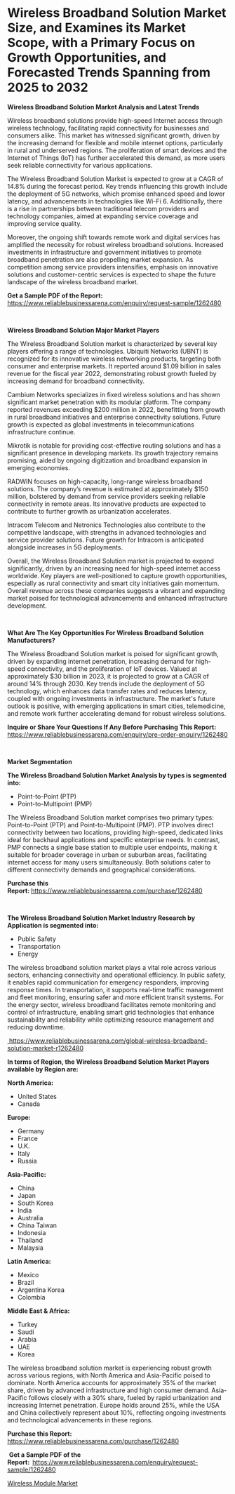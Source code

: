 <p><h1>Wireless Broadband Solution Market Size, and Examines its Market Scope, with a Primary Focus on Growth Opportunities, and Forecasted Trends Spanning from 2025 to 2032</h1></p><p><strong>Wireless Broadband Solution Market Analysis and Latest Trends</strong></p>
<p><p>Wireless broadband solutions provide high-speed Internet access through wireless technology, facilitating rapid connectivity for businesses and consumers alike. This market has witnessed significant growth, driven by the increasing demand for flexible and mobile internet options, particularly in rural and underserved regions. The proliferation of smart devices and the Internet of Things (IoT) has further accelerated this demand, as more users seek reliable connectivity for various applications.</p><p>The Wireless Broadband Solution Market is expected to grow at a CAGR of 14.8% during the forecast period. Key trends influencing this growth include the deployment of 5G networks, which promise enhanced speed and lower latency, and advancements in technologies like Wi-Fi 6. Additionally, there is a rise in partnerships between traditional telecom providers and technology companies, aimed at expanding service coverage and improving service quality.</p><p>Moreover, the ongoing shift towards remote work and digital services has amplified the necessity for robust wireless broadband solutions. Increased investments in infrastructure and government initiatives to promote broadband penetration are also propelling market expansion. As competition among service providers intensifies, emphasis on innovative solutions and customer-centric services is expected to shape the future landscape of the wireless broadband market.</p></p>
<p><strong>Get a Sample PDF of the Report:&nbsp;</strong> <a href="https://www.reliablebusinessarena.com/enquiry/request-sample/1262480?utm_campaign=2385&utm_medium=2&utm_source=Github&utm_content=ia&utm_term=15022025&utm_id=wireless-broadband-solution">https://www.reliablebusinessarena.com/enquiry/request-sample/1262480</a></p>
<p>&nbsp;</p>
<p><strong>Wireless Broadband Solution Major Market Players</strong></p>
<p><p>The Wireless Broadband Solution market is characterized by several key players offering a range of technologies. Ubiquiti Networks (UBNT) is recognized for its innovative wireless networking products, targeting both consumer and enterprise markets. It reported around $1.09 billion in sales revenue for the fiscal year 2022, demonstrating robust growth fueled by increasing demand for broadband connectivity.</p><p>Cambium Networks specializes in fixed wireless solutions and has shown significant market penetration with its modular platform. The company reported revenues exceeding $200 million in 2022, benefitting from growth in rural broadband initiatives and enterprise connectivity solutions. Future growth is expected as global investments in telecommunications infrastructure continue.</p><p>Mikrotik is notable for providing cost-effective routing solutions and has a significant presence in developing markets. Its growth trajectory remains promising, aided by ongoing digitization and broadband expansion in emerging economies.</p><p>RADWIN focuses on high-capacity, long-range wireless broadband solutions. The company’s revenue is estimated at approximately $150 million, bolstered by demand from service providers seeking reliable connectivity in remote areas. Its innovative products are expected to contribute to further growth as urbanization accelerates.</p><p>Intracom Telecom and Netronics Technologies also contribute to the competitive landscape, with strengths in advanced technologies and service provider solutions. Future growth for Intracom is anticipated alongside increases in 5G deployments.</p><p>Overall, the Wireless Broadband Solution market is projected to expand significantly, driven by an increasing need for high-speed internet access worldwide. Key players are well-positioned to capture growth opportunities, especially as rural connectivity and smart city initiatives gain momentum. Overall revenue across these companies suggests a vibrant and expanding market poised for technological advancements and enhanced infrastructure development.</p></p>
<p>&nbsp;</p>
<p><strong>What Are The Key Opportunities For Wireless Broadband Solution Manufacturers?</strong></p>
<p><p>The Wireless Broadband Solution market is poised for significant growth, driven by expanding internet penetration, increasing demand for high-speed connectivity, and the proliferation of IoT devices. Valued at approximately $30 billion in 2023, it is projected to grow at a CAGR of around 14% through 2030. Key trends include the deployment of 5G technology, which enhances data transfer rates and reduces latency, coupled with ongoing investments in infrastructure. The market's future outlook is positive, with emerging applications in smart cities, telemedicine, and remote work further accelerating demand for robust wireless solutions.</p></p>
<p><strong>Inquire or Share Your Questions If Any Before Purchasing This Report:</strong> <a href="https://www.reliablebusinessarena.com/enquiry/pre-order-enquiry/1262480?utm_campaign=2385&utm_medium=2&utm_source=Github&utm_content=ia&utm_term=15022025&utm_id=wireless-broadband-solution">https://www.reliablebusinessarena.com/enquiry/pre-order-enquiry/1262480</a></p>
<p>&nbsp;</p>
<p><strong>Market Segmentation</strong></p>
<p><strong>The Wireless Broadband Solution Market Analysis by types is segmented into:</strong></p>
<p><ul><li>Point-to-Point (PTP)</li><li>Point-to-Multipoint (PMP)</li></ul></p>
<p><p>The Wireless Broadband Solution market comprises two primary types: Point-to-Point (PTP) and Point-to-Multipoint (PMP). PTP involves direct connectivity between two locations, providing high-speed, dedicated links ideal for backhaul applications and specific enterprise needs. In contrast, PMP connects a single base station to multiple user endpoints, making it suitable for broader coverage in urban or suburban areas, facilitating internet access for many users simultaneously. Both solutions cater to different connectivity demands and geographical considerations.</p></p>
<p><strong>Purchase this Report:&nbsp;</strong><a href="https://www.reliablebusinessarena.com/purchase/1262480?utm_campaign=2385&utm_medium=2&utm_source=Github&utm_content=ia&utm_term=15022025&utm_id=wireless-broadband-solution">https://www.reliablebusinessarena.com/purchase/1262480</a></p>
<p>&nbsp;</p>
<p><strong>The Wireless Broadband Solution Market Industry Research by Application is segmented into:</strong></p>
<p><ul><li>Public Safety</li><li>Transportation</li><li>Energy</li></ul></p>
<p><p>The wireless broadband solution market plays a vital role across various sectors, enhancing connectivity and operational efficiency. In public safety, it enables rapid communication for emergency responders, improving response times. In transportation, it supports real-time traffic management and fleet monitoring, ensuring safer and more efficient transit systems. For the energy sector, wireless broadband facilitates remote monitoring and control of infrastructure, enabling smart grid technologies that enhance sustainability and reliability while optimizing resource management and reducing downtime.</p></p>
<p><a href="https://www.reliablebusinessarena.com/global-wireless-broadband-solution-market-r1262480?utm_campaign=2385&utm_medium=2&utm_source=Github&utm_content=ia&utm_term=15022025&utm_id=wireless-broadband-solution">&nbsp;https://www.reliablebusinessarena.com/global-wireless-broadband-solution-market-r1262480</a></p>
<p><strong>In terms of Region, the Wireless Broadband Solution Market Players available by Region are:</strong></p>
<p>
    <p> <strong> North America: </strong>
        <ul>
            <li>United States</li>
            <li>Canada</li>
        </ul>
        </p> 
    <p> <strong> Europe: </strong>
        <ul>
            <li>Germany</li>
            <li>France</li>
            <li>U.K.</li>
            <li>Italy</li>
            <li>Russia</li>
        </ul>
        </p> 
    <p> <strong> Asia-Pacific: </strong>
        <ul>
            <li>China</li>
            <li>Japan</li>
            <li>South Korea</li>
            <li>India</li>
            <li>Australia</li>
            <li>China Taiwan</li>
            <li>Indonesia</li>
            <li>Thailand</li>
            <li>Malaysia</li>
        </ul>
        </p> 
    <p> <strong> Latin America: </strong>
        <ul>
            <li>Mexico</li>
            <li>Brazil</li>
            <li>Argentina Korea</li>
            <li>Colombia</li>
        </ul>
        </p> 
    <p> <strong> Middle East & Africa: </strong>
        <ul>
            <li>Turkey</li>
            <li>Saudi</li>
            <li>Arabia</li>
            <li>UAE</li>
            <li>Korea</li>
        </ul>
    </p>
    </p>
<p><p>The wireless broadband solution market is experiencing robust growth across various regions, with North America and Asia-Pacific poised to dominate. North America accounts for approximately 35% of the market share, driven by advanced infrastructure and high consumer demand. Asia-Pacific follows closely with a 30% share, fueled by rapid urbanization and increasing Internet penetration. Europe holds around 25%, while the USA and China collectively represent about 10%, reflecting ongoing investments and technological advancements in these regions.</p></p>
<p><strong>Purchase this Report: </strong><a href="https://www.reliablebusinessarena.com/purchase/1262480?utm_campaign=2385&utm_medium=2&utm_source=Github&utm_content=ia&utm_term=15022025&utm_id=wireless-broadband-solution">https://www.reliablebusinessarena.com/purchase/1262480</a></p>
<p>&nbsp;<strong>Get a Sample PDF of the Report:&nbsp;&nbsp;</strong><a href="https://www.reliablebusinessarena.com/enquiry/request-sample/1262480?utm_campaign=2385&utm_medium=2&utm_source=Github&utm_content=ia&utm_term=15022025&utm_id=wireless-broadband-solution">https://www.reliablebusinessarena.com/enquiry/request-sample/1262480</a></p>
<p><strong></strong></p>
<p><p><a href="https://github.com/sungbruington660/Market-Research-Report-List-1/blob/main/wireless-module-market.md?utm_campaign=2385&utm_medium=2&utm_source=Github&utm_content=ia&utm_term=15022025&utm_id=wireless-broadband-solution">Wireless Module Market</a></p></p>